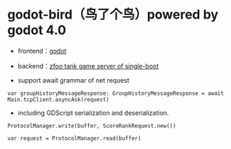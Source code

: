 # godot-bird（鸟了个鸟）powered by godot 4.0

- frontend：[godot](https://github.com/godotengine/godot)

- backend：[zfoo tank game server of single-boot](https://github.com/zfoo-project/tank-game-server/blob/main/single-boot/src/test/java/com/zfoo/tank/single/boot/ApplicationTest.java)

- support await grammar of net request

```
var groupHistoryMessageResponse: GroupHistoryMessageResponse = await Main.tcpClient.asyncAsk(request)
```

- including GDScript serialization and deserialization.
```
ProtocolManager.write(buffer, ScoreRankRequest.new())

var request = ProtocolManager.read(buffer)
```
